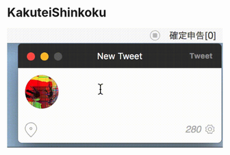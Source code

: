 # KakuteiShinkoku

![demo.gif](https://raw.githubusercontent.com/mktakuya/KakuteiShinkoku/master/demo.gif)
